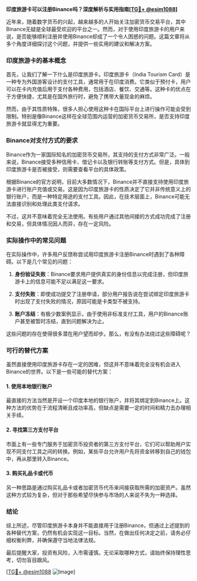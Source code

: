 **印度旅游卡可以注册Binance吗？深度解析与实用指南[[TG💪+ @esim1088](https://t.me/s/esim1088)]**

近年来，随着数字货币的兴起，越来越多的人开始关注加密货币交易平台，其中Binance无疑是全球最受欢迎的平台之一。然而，对于使用印度旅游卡的用户来说，是否能够顺利注册并使用Binance却成了一个令人困惑的问题。这篇文章将从多个角度详细探讨这个问题，并提供一些实用的建议和解决方案。

### 印度旅游卡的基本概念

首先，让我们了解一下什么是印度旅游卡。印度旅游卡（India Tourism Card）是一种专为外国游客设计的支付工具，通常用于在印度消费。它类似于预付卡，用户可以在卡内充值后用于支付各种费用，包括酒店、餐饮、交通等。这种卡的优点在于方便快捷，尤其是在国外旅行时，避免了携带大量现金的麻烦。

然而，由于其性质特殊，很多人担心使用这种卡在国际平台上进行操作可能会受到限制。特别是像Binance这样在全球范围内运营的加密货币交易所，是否支持印度旅游卡就显得尤为重要。

### Binance对支付方式的要求

Binance作为一家国际知名的加密货币交易所，其支持的支付方式非常广泛。一般来说，Binance接受多种信用卡、借记卡以及银行转账等支付方式。但是，具体到印度旅游卡是否被接受，则需要查看平台的具体政策。

根据Binance的官方说明，目前大多数情况下，Binance并不直接支持使用印度旅游卡进行账户充值或交易。这是因为印度旅游卡的性质决定了它并非传统意义上的银行账户，而是一种特定用途的支付工具。因此，在技术层面上，Binance可能无法直接识别和处理此类支付请求。

不过，这并不意味着完全无法使用。有些用户通过其他间接的方式成功完成了注册和交易，但具体情况因人而异，存在一定风险。

### 实际操作中的常见问题

在实际操作中，许多用户反馈称尝试用印度旅游卡注册Binance时遇到了各种障碍。以下是几个常见的问题：

1. **身份验证失败**：Binance要求用户提供真实的身份信息以完成注册，但印度旅游卡上的信息可能不足以满足这一要求。
   
2. **支付失败**：即使成功提交了注册申请，部分用户报告说在尝试绑定印度旅游卡时出现了支付失败的情况，原因可能是卡类型不被支持。

3. **账户冻结**：有极少数案例显示，由于使用非标准支付工具，用户的Binance账户甚至被暂时冻结，直到问题解决为止。

这些问题的存在使得很多潜在用户望而却步。那么，有没有办法绕过这些障碍呢？

### 可行的替代方案

虽然直接使用印度旅游卡存在一定的困难，但这并不意味着完全没有机会进入Binance的世界。以下是一些可能的替代方案：

#### 1. 使用本地银行账户
最直接的方法当然是开设一个印度本地的银行账户，并将其绑定到Binance上。这种方法的优势在于流程清晰且成功率高，但缺点是需要一定的时间和精力去办理相关手续。

#### 2. 寻找第三方支付平台
市面上有一些专门服务于加密货币投资者的第三方支付平台，它们可以帮助用户实现不同支付工具之间的转换。例如，某些平台允许用户先将资金转移到自己的钱包中，再从那里转入Binance。

#### 3. 购买礼品卡或代币
另一种思路是通过购买礼品卡或者加密货币代币来间接获取所需的加密资产。虽然这种方式较为复杂，但对于那些希望尽快参与市场的人来说不失为一种选择。

### 结论

综上所述，尽管印度旅游卡本身并不能直接用于注册Binance，但通过上述提到的各种替代方案，仍然有机会实现这一目标。当然，在做出任何决定之前，请务必仔细权衡利弊，并确保遵守当地法律法规。

最后提醒大家，投资有风险，入市需谨慎。无论采取哪种方式，请始终保持理性思考，切勿盲目跟风。

[[TG💪+ @esim1088](https://t.me/s/esim1088) ![Image](https://i.postimg.cc/4NQfJmqS/Snipaste-2025-05-13-00-14-12.png)]